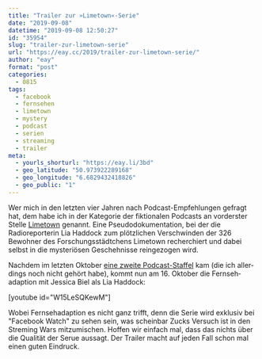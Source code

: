 ```yaml
---
title: "Trailer zur »Limetown«-Serie"
date: "2019-09-08"
datetime: "2019-09-08 12:50:27"
id: "35954"
slug: "trailer-zur-limetown-serie"
url: "https://eay.cc/2019/trailer-zur-limetown-serie/"
author: "eay"
format: "post"
categories:
  - 0815
tags:
  - facebook
  - fernsehen
  - limetown
  - mystery
  - podcast
  - serien
  - streaming
  - trailer
meta:
  - yourls_shorturl: "https://eay.li/3bd"
  - geo_latitude: "50.973922289168"
  - geo_longitude: "6.6829432418826"
  - geo_public: "1"
---
```


Wer mich in den letzten vier Jahren nach Podcast-Empfehlungen gefragt hat, dem habe ich in der Kategorie der fiktionalen Podcasts an vorderster Stelle [Limetown](https://www.twoupproductions.com/limetown) genannt. Eine Pseudo­dokumentation, bei der die Radioreporterin Lia Haddock zum plötzlichen Verschwinden der 326 Bewohner des Forschungs­städt­chens Limetown recherchiert und dabei selbst in die mysteriösen Geschehnisse reingezogen wird.

Nachdem im letzten Oktober [eine zweite Podcast-Staffel](https://eay.cc/2018/limetown-season-2-coming-halloween/) kam (die ich aller­dings noch nicht gehört habe), kommt nun am 16. Oktober die Fernseh­adaption mit Jessica Biel als Lia Haddock:

\[youtube id="W15LeSQKewM"\]

Wobei Fernsehadaption es nicht ganz trifft, denn die Serie wird exklusiv bei "Facebook Watch" zu sehen sein, was scheinbar Zucks Versuch ist in den Streming Wars mitzumischen. Hoffen wir einfach mal, dass das nichts über die Qualität der Serue aussagt. Der Trailer macht auf jeden Fall schon mal einen guten Eindruck.
